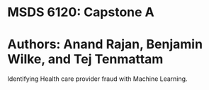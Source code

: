 # MSDS 6120: Capstone A

# Authors: Anand Rajan, Benjamin Wilke, and Tej Tenmattam

Identifying Health care provider fraud with Machine Learning.
